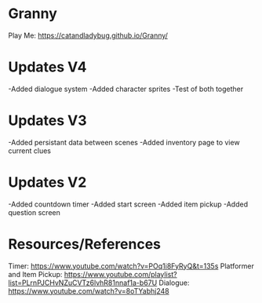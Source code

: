 # Granny
 Play Me: https://catandladybug.github.io/Granny/
# Updates V4
 -Added dialogue system
 -Added character sprites
 -Test of both together
# Updates V3
 -Added persistant data between scenes 
 -Added inventory page to view current clues
# Updates  V2
 -Added countdown timer
 -Added start screen
 -Added item pickup
 -Added question screen
# Resources/References
 Timer: https://www.youtube.com/watch?v=POq1i8FyRyQ&t=135s Platformer and Item Pickup: https://www.youtube.com/playlist?list=PLrnPJCHvNZuCVTz6lvhR81nnaf1a-b67U Dialogue: https://www.youtube.com/watch?v=8oTYabhj248
